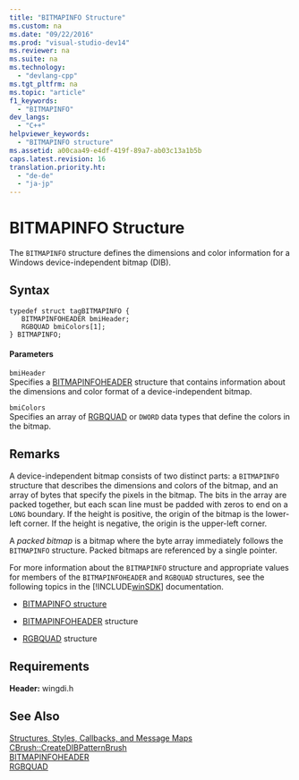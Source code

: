 ```yaml
---
title: "BITMAPINFO Structure"
ms.custom: na
ms.date: "09/22/2016"
ms.prod: "visual-studio-dev14"
ms.reviewer: na
ms.suite: na
ms.technology: 
  - "devlang-cpp"
ms.tgt_pltfrm: na
ms.topic: "article"
f1_keywords: 
  - "BITMAPINFO"
dev_langs: 
  - "C++"
helpviewer_keywords: 
  - "BITMAPINFO structure"
ms.assetid: a00caa49-e4df-419f-89a7-ab03c13a1b5b
caps.latest.revision: 16
translation.priority.ht: 
  - "de-de"
  - "ja-jp"
---
```

# BITMAPINFO Structure
The `BITMAPINFO` structure defines the dimensions and color information for a Windows device-independent bitmap (DIB).  
  
## Syntax  
  
```  
typedef struct tagBITMAPINFO {  
   BITMAPINFOHEADER bmiHeader;  
   RGBQUAD bmiColors[1];  
} BITMAPINFO;  
```  
  
#### Parameters  
 `bmiHeader`  
 Specifies a [BITMAPINFOHEADER](http://msdn.microsoft.com/library/windows/desktop/dd183376) structure that contains information about the dimensions and color format of a device-independent bitmap.  
  
 `bmiColors`  
 Specifies an array of [RGBQUAD](http://msdn.microsoft.com/library/windows/desktop/dd162938) or `DWORD` data types that define the colors in the bitmap.  
  
## Remarks  
 A device-independent bitmap consists of two distinct parts: a `BITMAPINFO` structure that describes the dimensions and colors of the bitmap, and an array of bytes that specify the pixels in the bitmap. The bits in the array are packed together, but each scan line must be padded with zeros to end on a `LONG` boundary. If the height is positive, the origin of the bitmap is the lower-left corner. If the height is negative, the origin is the upper-left corner.  
  
 A *packed bitmap* is a bitmap where the byte array immediately follows the `BITMAPINFO` structure. Packed bitmaps are referenced by a single pointer.  
  
 For more information about the `BITMAPINFO` structure and appropriate values for members of the `BITMAPINFOHEADER` and `RGBQUAD` structures, see the following topics in the [!INCLUDE[winSDK](../vs140/includes/winsdk_md.md)] documentation.  
  
-   [BITMAPINFO structure](http://msdn.microsoft.com/library/windows/desktop/dd183375)  
  
-   [BITMAPINFOHEADER](http://msdn.microsoft.com/library/windows/desktop/dd183376) structure  
  
-   [RGBQUAD](http://msdn.microsoft.com/library/windows/desktop/dd162938) structure  
  
## Requirements  
 **Header:** wingdi.h  
  
## See Also  
 [Structures, Styles, Callbacks, and Message Maps](../vs140/structures--styles--callbacks--and-message-maps.md)   
 [CBrush::CreateDIBPatternBrush](../vs140/cbrush--createdibpatternbrush.md)   
 [BITMAPINFOHEADER](http://msdn.microsoft.com/library/windows/desktop/dd183376)   
 [RGBQUAD](http://msdn.microsoft.com/library/windows/desktop/dd162938)